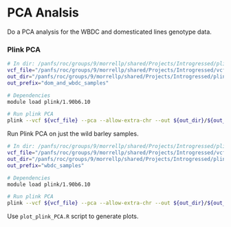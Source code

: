 # PCA Analsis

Do a PCA analysis for the WBDC and domesticated lines genotype data.

### Plink PCA

```bash
# In dir: /panfs/roc/groups/9/morrellp/shared/Projects/Introgressed/plink_pca
vcf_file="/panfs/roc/groups/9/morrellp/shared/Projects/Introgressed/vcf/morex_v3/merged_domesticated_and_wbdc_318_morex_v3.vcf"
out_dir="/panfs/roc/groups/9/morrellp/shared/Projects/Introgressed/plink_pca"
out_prefix="dom_and_wbdc_samples"

# Dependencies
module load plink/1.90b6.10

# Run plink PCA
plink --vcf ${vcf_file} --pca --allow-extra-chr --out ${out_dir}/${out_prefix}.pca
```

Run Plink PCA on just the wild barley samples.

```bash
# In dir: /panfs/roc/groups/9/morrellp/shared/Projects/Introgressed/plink_pca
vcf_file="/panfs/roc/groups/9/morrellp/shared/Projects/Introgressed/vcf/morex_v3/wbdc_318_BOPA_morex_v3.vcf"
out_dir="/panfs/roc/groups/9/morrellp/shared/Projects/Introgressed/plink_pca"
out_prefix="wbdc_samples"

# Dependencies
module load plink/1.90b6.10

# Run plink PCA
plink --vcf ${vcf_file} --pca --allow-extra-chr --out ${out_dir}/${out_prefix}.pca
```

Use `plot_plink_PCA.R` script to generate plots.
